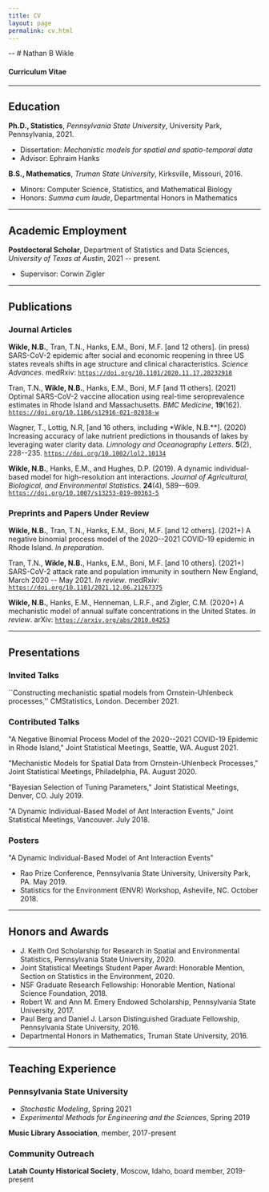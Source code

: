 ```yaml
---
title: CV
layout: page
permalink: cv.html
---
```


-- # Nathan B Wikle

#### Curriculum Vitae

---

## Education

**Ph.D., Statistics**, *Pennsylvania State University*, University Park, Pennsylvania, 2021.
- Dissertation: *Mechanistic models for spatial and spatio-temporal data*
- Advisor: Ephraim Hanks

**B.S., Mathematics**, *Truman State University*, Kirksville, Missouri, 2016.
- Minors: Computer Science, Statistics, and Mathematical Biology
- Honors: *Summa cum laude*, Departmental Honors in Mathematics

---

## Academic Employment

**Postdoctoral Scholar**, Department of Statistics and Data Sciences, *University of Texas at Austin*, 2021 -- present.
- Supervisor: Corwin Zigler

---

## Publications

### Journal Articles

**Wikle, N.B.**, Tran, T.N., Hanks, E.M., Boni, M.F. [and 12 others]. (in press) SARS-CoV-2 epidemic after social and economic reopening in three US states reveals shifts in age structure and clinical characteristics. *Science Advances*. medRxiv: [`https://doi.org/10.1101/2020.11.17.20232918`](https://doi.org/10.1101/2020.11.17.20232918)

Tran, T.N., **Wikle, N.B.**, Hanks, E.M., Boni, M.F [and 11 others]. (2021) Optimal SARS-CoV-2 vaccine allocation using real-time seroprevalence estimates in Rhode Island and Massachusetts. *BMC Medicine*, **19**(162). [`https://doi.org/10.1186/s12916-021-02038-w`](https://doi.org/10.1186/s12916-021-02038-w)

Wagner, T., Lottig, N.R, [and 16 others, including *Wikle, N.B.**]. (2020) Increasing accuracy of lake nutrient predictions in thousands of lakes by leveraging water clarity data. *Limnology and Oceanography Letters*. **5**(2), 228--235. [`https://doi.org/10.1002/lol2.10134`](https://doi.org/10.1002/lol2.10134)

**Wikle, N.B.**, Hanks, E.M., and Hughes, D.P. (2019). A dynamic individual-based model for high-resolution ant interactions. *Journal of Agricultural, Biological, and Environmental Statistics*. **24**(4), 589--609. [`https://doi.org/10.1007/s13253-019-00363-5`](https://doi.org/10.1007/s13253-019-00363-5)

### Preprints and Papers Under Review

**Wikle, N.B.**, Tran, T.N., Hanks, E.M., Boni, M.F. [and 12 others]. (2021+) A negative binomial process model of the 2020--2021 COVID-19 epidemic in Rhode Island. *In preparation*.

Tran, T.N., **Wikle, N.B.**, Hanks, E.M., Boni, M.F. [and 10 others]. (2021+) SARS-CoV-2 attack rate and population immunity in southern New England, March 2020 -- May 2021. *In review*. medRxiv: [`https://doi.org/10.1101/2021.12.06.21267375`](https://doi.org/10.1101/2021.12.06.21267375)

**Wikle, N.B.**, Hanks, E.M., Henneman, L.R.F., and Zigler, C.M. (2020+) A mechanistic model of annual sulfate concentrations in the United States. *In review*. arXiv: [`https://arxiv.org/abs/2010.04253`](https://arxiv.org/abs/2010.04253)

---

## Presentations

### Invited Talks

``Constructing mechanistic spatial models from Ornstein-Uhlenbeck processes,'' CMStatistics, London. December 2021.

### Contributed Talks

"A Negative Binomial Process Model of the 2020--2021 COVID-19 Epidemic in Rhode Island," Joint Statistical Meetings, Seattle, WA. August 2021.

"Mechanistic Models for Spatial Data from Ornstein-Uhlenbeck Processes," Joint Statistical Meetings, Philadelphia, PA. August 2020.

"Bayesian Selection of Tuning Parameters," Joint Statistical Meetings, Denver, CO. July 2019.

"A Dynamic Individual-Based Model of Ant Interaction Events," Joint Statistical Meetings, Vancouver. July 2018.

### Posters

"A Dynamic Individual-Based Model of Ant Interaction Events"
- Rao Prize Conference, Pennsylvania State University, University Park, PA. May 2019.
- Statistics for the Environment (ENVR) Workshop, Asheville, NC. October 2018.

---

## Honors and Awards

- J. Keith Ord Scholarship for Research in Spatial and Environmental Statistics, Pennsylvania State University, 2020.
- Joint Statistical Meetings Student Paper Award: Honorable Mention, Section on Statistics in the Environment, 2020.
- NSF Graduate Research Fellowship: Honorable Mention, National Science Foundation, 2018.
- Robert W. and Ann M. Emery Endowed Scholarship, Pennsylvania State University, 2017.
- Paul Berg and Daniel J. Larson Distinguished Graduate Fellowship, Pennsylvania State University, 2016.
- Departmental Honors in Mathematics, Truman State University, 2016.

---

## Teaching Experience

### Pennsylvania State University

- *Stochastic Modeling*, Spring 2021
- *Experimental Methods for Engineering and the Sciences*, Spring 2019



**Music Library Association**, member, 2017-present

### Community Outreach

**Latah County Historical Society**, Moscow, Idaho, board member, 2019-present   
